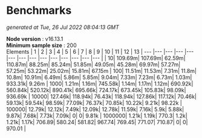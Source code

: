 # Benchmarks
_generated at Tue, 26 Jul 2022 08:04:13 GMT_

**Node version** : v16.13.1  
**Minimum sample size** : 200  
 Elements | 1 | 2 | 3 | 4 | 5 | 6 | 7 | 8 | 9 | 10 | 11 | 12 | 13 |
--- |--- |--- |--- |--- |--- |--- |--- |--- |--- |--- |--- |--- |--- |
| 10| 109.69m| 107.69m| 62.59m| 110.87m| 88.25m| 85.24m| 51.85m| 49.05m| 45.28m| 69.97m| 57.27m| 57.25m| 53.22m| 25.02m| 15.81m| 67.15m
|  100| 11.51m| 11.53m| 7.31m| 11.8m| 10.8m| 10.91m| 6.49m| 5.86m| 5.85m| 9.04m| 7.33m| 7.23m| 6.73m| 1.03m| 933.31k| 9.26m
|  1000| 1.21m| 1.16m| 745.58k| 1.14m| 1.17m| 1.12m| 690.92k| 560.84k| 520.12k| 890.41k| 695.66k| 724.17k| 673.45k| 105.83k| 98.09k| 936.69k
|  10000| 127.46k| 118.94k| 76.43k| 118.94k| 127.86k| 117.12k| 70.46k| 59.13k| 59.54k| 98.59k| 77.09k| 76.37k| 70.85k| 10.22k| 9.21k| 98.22k
|  100000| 12.79k| 12.12k| 7.49k| 12.09k| 12.78k| 11.59k| 7.16k| 5.9k| 5.88k| 9.87k| 7.68k| 7.73k| 7.09k| 0| 0| 9.81k
|  1000000| 1.21k| 1.19k| 770.3| 1.2k| 1.21k| 1.17k| 706.89| 580.24| 581.82| 967.74| 769.45| 771.07| 710.87| 0| 0| 970.01
| 
